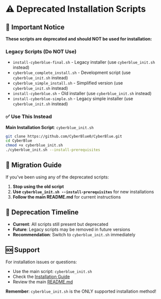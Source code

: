 # ⚠️ Deprecated Installation Scripts

## 🚨 Important Notice

**These scripts are deprecated and should NOT be used for installation:**

### **Legacy Scripts (Do NOT Use)**
- `install-cyberblue-final.sh` - Legacy installer (use `cyberblue_init.sh` instead)
- `cyberblue_complete_install.sh` - Development script (use `cyberblue_init.sh` instead)
- `cyberblue_simple_install.sh` - Simplified version (use `cyberblue_init.sh` instead)
- `install-cyberblue.sh` - Old installer (use `cyberblue_init.sh` instead)
- `install-cyberblue-simple.sh` - Legacy simple installer (use `cyberblue_init.sh` instead)

### **✅ Use This Instead**

**Main Installation Script**: `cyberblue_init.sh`

```bash
git clone https://github.com/CyberBlue0/CyberBlue.git
cd CyberBlue
chmod +x cyberblue_init.sh
./cyberblue_init.sh --install-prerequisites
```

## 🔄 Migration Guide

If you've been using any of the deprecated scripts:

1. **Stop using the old script**
2. **Use `cyberblue_init.sh --install-prerequisites`** for new installations
3. **Follow the main README.md** for current instructions

## 📅 Deprecation Timeline

- **Current**: All scripts still present but deprecated
- **Future**: Legacy scripts may be removed in future versions
- **Recommendation**: Switch to `cyberblue_init.sh` immediately

## 🆘 Support

For installation issues or questions:
- Use the main script: `cyberblue_init.sh`
- Check the [Installation Guide](INSTALLATION_GUIDE.md)
- Review the main [README.md](README.md)

**Remember**: `cyberblue_init.sh` is the ONLY supported installation method!
